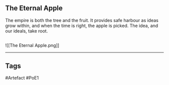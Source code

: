 ## The Eternal Apple
The empire is both the tree and the fruit.
It provides safe harbour as ideas grow within, and when the time is right, the apple is picked.
The idea, and our ideals, take root.
##
![[The Eternal Apple.png]]

---
## Tags
#Artefact
#PoE1